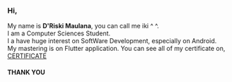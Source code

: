 ### Hi,

<!--
**driskimaulana/driskimaulana** is a ✨ _special_ ✨ repository because its `README.md` (this file) appears on your GitHub profile.

Here are some ideas to get you started:



- 🔭 I’m currently working on ...
- 🌱 I’m currently learning ...
- 👯 I’m looking to collaborate on ...
- 🤔 I’m looking for help with ...
- 💬 Ask me about ...
- 📫 How to reach me: ...
- 😄 Pronouns: ...
- ⚡ Fun fact: ...
-->
My name is **D'Riski Maulana**, you can call me iki ^ ^.\
I am a Computer Sciences Student.\
I a have huge interest on SoftWare Development, especially on Android.\
My mastering is on Flutter application.
You can see all of my certificate on, [CERTIFICATE](https://drive.google.com/drive/folders/1SeMhSpHdYl_tPj0lUn13u5q7RQtVUDV3?usp=sharing)

#### THANK YOU 
